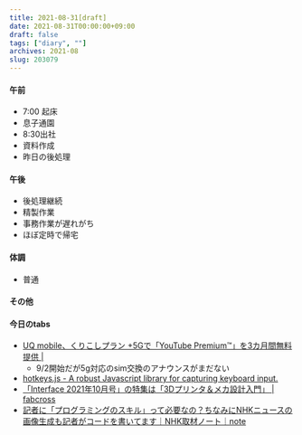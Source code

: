 ```yaml
---
title: 2021-08-31[draft]
date: 2021-08-31T00:00:00+09:00
draft: false
tags: ["diary", ""]
archives: 2021-08
slug: 203079
---
```

#### 午前
- 7:00 起床
- 息子通園
- 8:30出社
- 資料作成
- 昨日の後処理
#### 午後
- 後処理継続
- 精製作業
- 事務作業が遅れがち
- ほぼ定時で帰宅
#### 体調
- 普通
#### その他
#### 今日のtabs
- [UQ mobile、くりこしプラン +5Gで「YouTube Premium™」を3カ月間無料提供 |](https://www.uqwimax.jp/information/202108311.html)
  - 9/2開始だが5g対応のsim交換のアナウンスがまだない
- [hotkeys.js - A robust Javascript library for capturing keyboard input.](https://wangchujiang.com/hotkeys/)
- [「Interface 2021年10月号」の特集は「3Dプリンタ＆メカ設計入門」 | fabcross](https://fabcross.jp/news/2021/20210819_if10_3dp.html)
- [記者に「プログラミングのスキル」って必要なの？ちなみにNHKニュースの画像生成も記者がコードを書いてます｜NHK取材ノート｜note](https://note.com/nhk_syuzai/n/n9ccbd599da50)